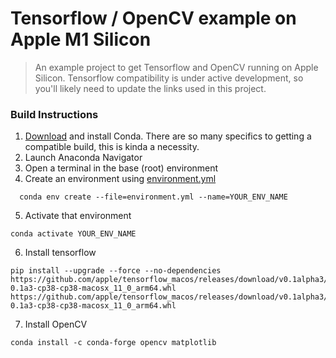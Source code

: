 # Tensorflow / OpenCV example on Apple M1 Silicon

> An example project to get Tensorflow and OpenCV running on Apple Silicon. 
> Tensorflow compatibility is under active development, so you'll likely need to update the links used in this project. 

### Build Instructions
1. [Download](https://www.anaconda.com/products/individual) and install Conda. There are so many specifics to getting a compatible build, this is kinda a necessity. 
2. Launch Anaconda Navigator
3. Open a terminal in the base (root) environment
4. Create an environment using [environment.yml](foo)
```console 
  conda env create --file=environment.yml --name=YOUR_ENV_NAME
```
5.  Activate that environment
```console
conda activate YOUR_ENV_NAME
```
6. Install tensorflow
```console
pip install --upgrade --force --no-dependencies https://github.com/apple/tensorflow_macos/releases/download/v0.1alpha3/tensorflow_macos-0.1a3-cp38-cp38-macosx_11_0_arm64.whl https://github.com/apple/tensorflow_macos/releases/download/v0.1alpha3/tensorflow_addons_macos-0.1a3-cp38-cp38-macosx_11_0_arm64.whl
```
7. Install OpenCV
```console
conda install -c conda-forge opencv matplotlib
```
